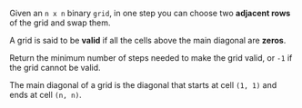 Given an `n x n` binary `grid`, in one step you can choose two **adjacent rows** of the grid and swap them.

A grid is said to be **valid** if all the cells above the main diagonal are **zeros**.

Return the minimum number of steps needed to make the grid valid, or `-1` if the grid cannot be valid.

The main diagonal of a grid is the diagonal that starts at cell `(1, 1)` and ends at cell `(n, n)`.